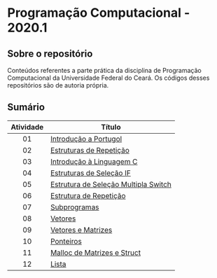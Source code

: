 # Programação Computacional - 2020.1

## Sobre o repositório

Conteúdos referentes a parte prática da disciplina de Programação Computacional da Universidade Federal do Ceará. Os códigos desses repositórios são de autoria própria.

## Sumário

Atividade   | Título
:-----------: | ------ | 
01 | [Introdução a Portugol](./Atividade%2001/)
02 | [Estruturas de Repetição](./Atividade%2002/)
03 | [Introdução à Linguagem C](./Atividade%2003/)
04 | [Estruturas de Seleção IF](./Atividade%2004/)
05 | [Estrutura de Seleção Multipla Switch](./Atividade%2005/)
06 | [Estrutura de Repetição](./Atividade%2006/)
07 | [Subprogramas](./Atividade%2007/)
08 | [Vetores](./Atividade%2008/)
09 | [Vetores e Matrizes](./Atividade%2009/)
10 | [Ponteiros](./Atividade%2010/)
11 | [Malloc de Matrizes e Struct](./Atividade%2011/)
12 | [Lista](./Lista/)